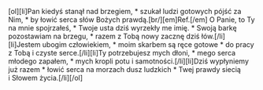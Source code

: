 [ol][li]Pan kiedyś stanął nad brzegiem, * szukał ludzi gotowych pójść za Nim, * by łowić serca słów Bożych prawdą.[br/][em]Ref.[/em] O Panie, to Ty na mnie spojrzałeś, * Twoje usta dziś wyrzekły me imię. * Swoją barkę pozostawiam na brzegu, * razem z Tobą nowy zacznę dziś łów.[/li][li]Jestem ubogim człowiekiem, * moim skarbem są ręce gotowe * do pracy z Tobą i czyste serce.[/li][li]Ty potrzebujesz mych dłoni, * mego serca młodego zapałem, * mych kropli potu i samotności.[/li][li]Dziś wypłyniemy już razem * łowić serca na morzach dusz ludzkich * Twej prawdy siecią i Słowem życia.[/li][/ol]